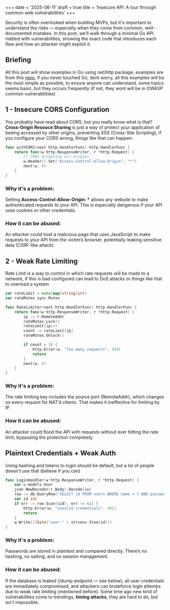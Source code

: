 +++
date = '2025-06-11'
draft = true
title = 'Insecure API: A tour through common web vulnerabilities'
+++

Security is often overlooked when building MVPs, but it's important to understand the risks — especially when they come from common, well-documented mistakes. In this post, we’ll walk through a minimal Go API riddled with vulnerabilities, showing the exact code that introduces each flaw and how an attacker might exploit it.

<!--more-->

## Briefing

All this post will show examples in Go using net/http package, examples are from this [repo](https://github.com/rodrigocitadin/insecure), if you never touched Go, dont worry, all this examples will be the most simple as possible, to ensure anyone can understand, some topics seems basic, but they occurs frequently (if not, they wont will be in OWASP common vulnerabilities)

## 1 - Insecure CORS Configuration

You probably have read about CORS, but you really know what is that? __Cross-Origin Resouce Sharing__ is just a way of protect your application of beeing accessed by other origins, preventing XSS (Cross-Site Scripting), if you configure your CORS wrong, things like that can happen:

```go
func withCORS(next http.HandlerFunc) http.HandlerFunc {
	return func(w http.ResponseWriter, r *http.Request) {
		// CORS accepting all origins
		w.Header().Set("Access-Control-Allow-Origin", "*")
		next(w, r)
	}
}
```

### Why it's a problem:

Setting __Access-Control-Allow-Origin: *__ allows any website to make authenticated requests to your API. This is especially dangerous if your API uses cookies or other credentials.

### How it can be abused:

An attacker could host a malicious page that uses JavaScript to make requests to your API from the victim’s browser, potentially leaking sensitive data (CSRF-like attack)

## 2 - Weak Rate Limiting

Rate Limit is a way to control in which rate requests will be made to a network, if this is bad configured can lead to DoS attacks or things like that to overload a system

```go
var rateLimit = make(map[string]int)
var rateMutex sync.Mutex

func RateLimiter(next http.HandlerFunc) http.HandlerFunc {
	return func(w http.ResponseWriter, r *http.Request) {
		ip := r.RemoteAddr
		rateMutex.Lock()
		rateLimit[ip]++
		count := rateLimit[ip]
		rateMutex.Unlock()

		if count > 10 {
			http.Error(w, "Too many requests", 429)
			return
		}
		next(w, r)
	}
}
```

### Why it's a problem:

The rate limiting key includes the source port (RemoteAddr), which changes on every request for NAT’d clients. That makes it ineffective for limiting by IP.

### How it can be abused:

An attacker could flood the API with requests without ever hitting the rate limit, bypassing the protection completely.

## Plaintext Credentials + Weak Auth

Using hashing and tokens to login should be default, but a lot of people doesn't use that (believe if you can)

```go
func LoginHandler(w http.ResponseWriter, r *http.Request) {
	var u models.User
	json.NewDecoder(r.Body).Decode(&u)
	row := db.QueryRow("SELECT id FROM users WHERE name = ? AND password = ?", u.Name, u.Password)
	var id int
	if err := row.Scan(&id); err != nil {
		http.Error(w, "invalid credentials", 401)
		return
	}
	w.Write([]byte("user-" + strconv.Itoa(id)))
}
```

### Why it's a problem:

Passwords are stored in plaintext and compared directly. There’s no hashing, no salting, and no session management.

### How it can be abused:

If the database is leaked (/dump endpoint — see below), all user credentials are immediately compromised, and attackers can bruteforce login attemps due to weak rate limiting (mentioned before). Some time ago new kind of vulnerabilities come to trendings, __timing attacks__, they are hard to do, but isn't impossible.
